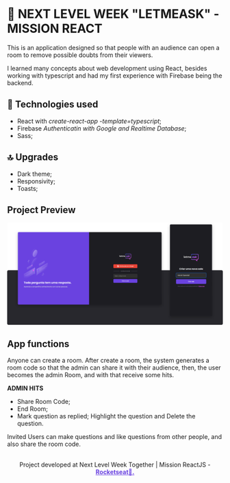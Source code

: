 # 🚀 NEXT LEVEL WEEK "LETMEASK" - MISSION REACT

This is an application designed so that people with an audience can open a room to remove possible doubts from their viewers.

I learned many concepts about web development using React, besides working with typescript and had my first experience with Firebase being the backend.

## 🔧 Technologies used
- React with *create-react-app -template=typescript*;
- Firebase *Authenticatin with Google and Realtime Database*;
- Sass;

## 🔝 Upgrades
- Dark theme;
- Responsivity;
- Toasts;

## Project Preview

![home-page](./.github/images/home.svg)

## App functions

Anyone can create a room. After create a room, the system generates a room code so that the admin can share it with their audience, then, the user becomes the admin Room, and with that receive some hits.

**ADMIN HITS**
* Share Room Code;
* End Room;
* Mark question as replied; Highlight the question and Delete the question.

Invited Users can make questions and like questions from other people, and also share the room code.

<br>

<div style="text-align: center;">Project developed at Next Level Week Together | Mission ReactJS - <a href="https://app.rocketseat.com.br/node/mission-react-js" style="color:#6A42E0; font-weight: bold;">Rocketseat💜.<a></div>

